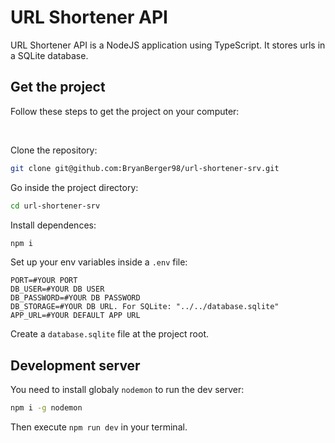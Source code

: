 # URL Shortener API

URL Shortener API is a NodeJS application using TypeScript. It stores urls in a SQLite database.

## Get the project

Follow these steps to get the project on your computer:

<br>

Clone the repository:
```bash
git clone git@github.com:BryanBerger98/url-shortener-srv.git
```
Go inside the project directory:
```bash
cd url-shortener-srv
```
Install dependences:
```bash
npm i
```
Set up your env variables inside a `.env` file:
```dosini
PORT=#YOUR PORT
DB_USER=#YOUR DB USER
DB_PASSWORD=#YOUR DB PASSWORD
DB_STORAGE=#YOUR DB URL. For SQLite: "../../database.sqlite"
APP_URL=#YOUR DEFAULT APP URL
```
Create a `database.sqlite` file at the project root.

## Development server

You need to install globaly `nodemon` to run the dev server:
```bash
npm i -g nodemon
```
Then execute `npm run dev` in your terminal.